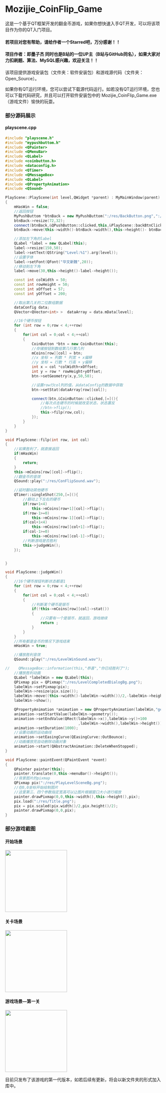 # Mozijie_CoinFlip_Game
这是一个基于QT框架开发的翻金币游戏，如果你想快速入手QT开发，可以将该项目作为你的QT入门项目。

#### 若项目对您有帮助，请给作者一个Starred吧，万分感谢！！

#### 项目作者：即墨子杰 同时也是B站的一位UP主（B站与GitHub同名），如果大家对力扣刷题、算法、MySQL感兴趣，欢迎关注！！

该项目提供游戏安装包（文件夹：软件安装包）和游戏源代码（文件夹：Open_Source）。

如果你有QT运行环境，您可以尝试下载源代码运行。如若没有QT运行环境，您也可以下载代码研究，并且可以打开软件安装包中的 Mozijie_CoinFlip_Game.exe （游戏文件）愉快的玩耍。

### 部分源码展示
#### playscene.cpp
```C++
#include "playscene.h"
#include "mypushbuttom.h"
#include <QPainter>
#include <QMenuBar>
#include <QLabel>
#include <coinbutton.h>
#include <dataconfig.h>
#include <QTimer>
#include <QMessageBox>
#include <QLabel>
#include <QPropertyAnimation>
#include <QSound>

PlayScene::PlayScene(int level,QWidget *parent) : MyMainWindow(parent)
{
    mHasWin = false;
    //返回按钮
    MyPushButtom *btnBack = new MyPushButtom(":/res/BackButton.png",":/res/BackButtonSelected.png",this);
    btnBack->resize(72,32);
    connect(btnBack,&QPushButton::clicked,this,&PlayScene::backBtnClicked);
    btnBack->move(this->width()-btnBack->width(),this->height()- btnBack->height());

    //添加左下角的label
    QLabel *label = new QLabel(this);
    label->resize(150,50);
    label->setText(QString("Level:%1").arg(level));
    //设置字体
    label->setFont(QFont("华文新魏",20));
    //移动到左下角
    label->move(30,this->height()-label->height());

    const int colWidth = 50;
    const int rowHeight = 50;
    const int xOffset = 57;
    const int yOffset = 200;

    //取出第几关的二位数组数据
    dataConfig data;
    QVector<QVector<int> >  dataArray = data.mData[level];

    //16个硬币按钮
    for (int row = 0;row < 4;++row)
    {
        for(int col = 0;col < 4;++col)
        {
            CoinButton *btn = new CoinButton(this);
            //存储按钮到数组第几行第几列
            mCoins[row][col] = btn;
            //x 坐标 = 列数 * 列宽 + x偏移
            //y 坐标 = 行数 * 行高 + y偏移
            int x = col *colWidth+xOffset;
            int y = row * rowHeight+yOffset;
            btn->setGeometry(x,y,50,50);

            //设置row行col列的值，从dataConfig的数据中获取
            btn->setStat(dataArray[row][col]);

            connect(btn,&CoinButton::clicked,[=](){
                //每次点击硬币的时候就改变状态，状态置反
                //btn->flip();
                this->filp(row,col);
            });
        }
    }
}

void PlayScene::filp(int row, int col)
{
    //如果胜利了，就直接返回
    if(mHasWin)
    {
        return;
    }
    this->mCoins[row][col]->flip();
    //翻金币的音效
    QSound::play(":/res/ConFlipSound.wav");

    //延时翻动其他硬币
    QTimer::singleShot(250,[=](){
        //翻动上下左右的硬币
        if(row+1<4)
            this->mCoins[row+1][col]->flip();
        if(row-1>=0)
            this->mCoins[row-1][col]->flip();
        if(col+1<4)
            this->mCoins[row][col+1]->flip();
        if(col-1>=0)
            this->mCoins[row][col-1]->flip();
        //判断游戏是否胜利
        this->judgeWin();
    });


}

void PlayScene::judgeWin()
{
    //16个硬币按钮判断状态都是1
    for (int row = 0;row < 4;++row)
    {
        for(int col = 0;col < 4;++col)
        {
            //判断某个硬币是银币
            if(!this->mCoins[row][col]->stat())
            {
                //只要有一个是银币，就返回，游戏继续
                return ;
            }
        }
    }
    //所有都是金币的情况下游戏结束
    mHasWin = true;

    //播放胜利音效
    QSound::play(":/res/LevelWinSound.wav");

//    QMessageBox::information(this,"恭喜","你已经胜利了");
    //播放胜利动画
    QLabel *labelWin = new QLabel(this);
    QPixmap pix = QPixmap(":/res/LevelCompletedDialogBg.png");
    labelWin->setPixmap(pix);
    labelWin->resize(pix.size());
    labelWin->move((this->width()-labelWin->width())/2,-labelWin->height());
    labelWin->show();

    QPropertyAnimation *animation = new QPropertyAnimation(labelWin,"geometry",this);
    animation->setStartValue(labelWin->geometry());
    animation->setEndValue(QRect(labelWin->x(),labelWin->y()+100
                                 ,labelWin->width(),labelWin->height()));
    animation->setDuration(1000);
    //设置动画的运动曲线
    animation->setEasingCurve(QEasingCurve::OutBounce);
    //动画播放完自动删除动画对象
    animation->start(QAbstractAnimation::DeleteWhenStopped);
}

void PlayScene::paintEvent(QPaintEvent *event)
{
    QPainter painter(this);
    painter.translate(0,this->menuBar()->height());
    //背景图片的pixmap
    QPixmap pix(":/res/PlayLevelSceneBg.png");
    //在0,0坐标开始绘制图片
    //这里第三、四个参数指定宽高可以让图片根据窗口大小进行缩放
    painter.drawPixmap(0,0,this->width(),this->height(),pix);
    pix.load(":/res/Title.png");
    pix = pix.scaled(pix.width()/2,pix.height()/2);
    painter.drawPixmap(0,0,pix);
}

```


### 部分游戏截图
#### 开始场景

<img src="https://user-images.githubusercontent.com/106757368/212527599-3a4347c2-7726-43f0-a5b9-8dc707b04a8c.png" width="200px">

#### 关卡场景

<img src="https://user-images.githubusercontent.com/106757368/212527593-e9e8a643-b79f-48a1-9471-908c10d5af69.png" width="200px">


#### 游戏场景—第一关

<img src="https://user-images.githubusercontent.com/106757368/212527602-cd9940bc-8edc-419e-be80-9e76181c1760.png" width="200px">

目前只发布了该游戏的第一代版本，如若后续有更新，将会以新文件夹的形式加入库中。




